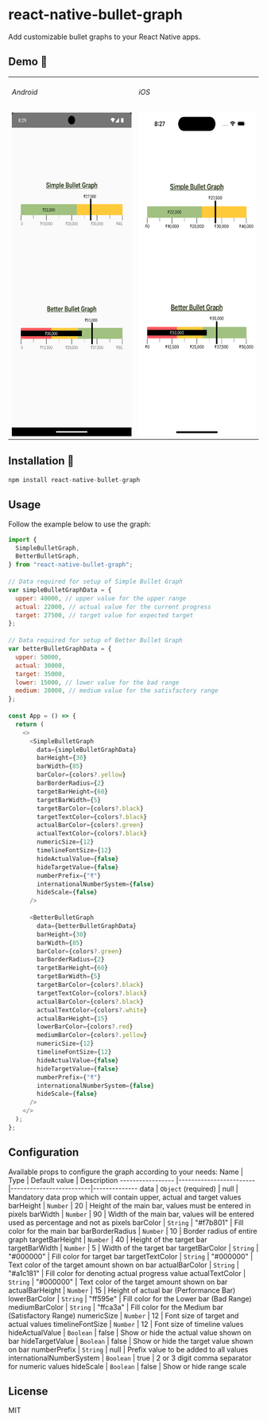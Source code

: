 # react-native-bullet-graph

Add customizable bullet graphs to your React Native apps.

## Demo 📱

<table>
  <tr>
  
<td>
<h6>Android</h6>
<img src='images/react-native-bullet-graph-android.png' width=300 height=650 alt=''/>
</td>

<td>
<h6>iOS</h6>
<img src='images/react-native-bullet-graph-ios.png' width=300 height=650 alt=''/>
</td>
</tr>
</table>

## Installation 🚀

```js
npm install react-native-bullet-graph
```

## Usage

Follow the example below to use the graph:

```js
import {
  SimpleBulletGraph,
  BetterBulletGraph,
} from "react-native-bullet-graph";

// Data required for setup of Simple Bullet Graph
var simpleBulletGraphData = {
  upper: 40000, // upper value for the upper range
  actual: 22000, // actual value for the current progress
  target: 27500, // target value for expected target
};

// Data required for setup of Better Bullet Graph
var betterBulletGraphData = {
  upper: 50000,
  actual: 30000,
  target: 35000,
  lower: 15000, // lower value for the bad range
  medium: 28000, // medium value for the satisfactory range
};

const App = () => {
  return (
    <>
      <SimpleBulletGraph
        data={simpleBulletGraphData}
        barHeight={30}
        barWidth={85}
        barColor={colors?.yellow}
        barBorderRadius={2}
        targetBarHeight={60}
        targetBarWidth={5}
        targetBarColor={colors?.black}
        targetTextColor={colors?.black}
        actualBarColor={colors?.green}
        actualTextColor={colors?.black}
        numericSize={12}
        timelineFontSize={12}
        hideActualValue={false}
        hideTargetValue={false}
        numberPrefix={"₹"}
        internationalNumberSystem={false}
        hideScale={false}
      />

      <BetterBulletGraph
        data={betterBulletGraphData}
        barHeight={30}
        barWidth={85}
        barColor={colors?.green}
        barBorderRadius={2}
        targetBarHeight={60}
        targetBarWidth={5}
        targetBarColor={colors?.black}
        targetTextColor={colors?.black}
        actualBarColor={colors?.black}
        actualTextColor={colors?.white}
        actualBarHeight={15}
        lowerBarColor={colors?.red}
        mediumBarColor={colors?.yellow}
        numericSize={12}
        timelineFontSize={12}
        hideActualValue={false}
        hideTargetValue={false}
        numberPrefix={"₹"}
        internationalNumberSystem={false}
        hideScale={false}
      />
    </>
  );
};
```

## Configuration

Available props to configure the graph according to your needs:
Name | Type | Default value | Description
----------------- |------------------------|-------------------------|--------------
data | `Object` (required) | null | Mandatory data prop which will contain upper, actual and target values
barHeight | `Number` | 20 | Height of the main bar, values must be entered in pixels
barWidth | `Number` | 90 | Width of the main bar, values will be entered used as percentage and not as pixels
barColor | `String` | "#f7b801" | Fill color for the main bar
barBorderRadius | `Number` | 10 | Border radius of entire graph
targetBarHeight | `Number` | 40 | Height of the target bar
targetBarWidth | `Number` | 5 | Width of the target bar
targetBarColor | `String` | "#000000" | Fill color for target bar
targetTextColor | `String` | "#000000" | Text color of the target amount shown on bar
actualBarColor | `String` | "#a1c181" | Fill color for denoting actual progress value
actualTextColor | `String` | "#000000" | Text color of the target amount shown on bar
actualBarHeight | `Number` | 15 | Height of actual bar (Performance Bar)
lowerBarColor | `String` | "ff595e" | Fill color for the Lower bar (Bad Range)
mediumBarColor | `String` | "ffca3a" | Fill color for the Medium bar (Satisfactory Range)
numericSize | `Number` | 12 | Font size of target and actual values
timelineFontSize | `Number` | 12 | Font size of timeline values
hideActualValue | `Boolean` | false | Show or hide the actual value shown on bar
hideTargetValue | `Boolean` | false | Show or hide the target value shown on bar
numberPrefix | `String` | null | Prefix value to be added to all values
internationalNumberSystem | `Boolean` | true | 2 or 3 digit comma separator for numeric values
hideScale | `Boolean` | false | Show or hide range scale

## License

MIT
